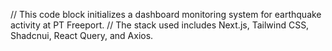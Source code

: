 // This code block initializes a dashboard monitoring system for earthquake activity at PT Freeport.
// The stack used includes Next.js, Tailwind CSS, Shadcnui, React Query, and Axios.
